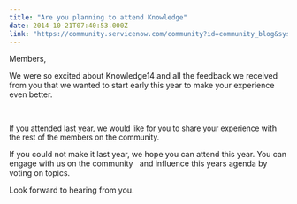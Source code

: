 ```yaml
---
title: "Are you planning to attend Knowledge"
date: 2014-10-21T07:40:53.000Z
link: "https://community.servicenow.com/community?id=community_blog&sys_id=3a1e626ddbd0dbc01dcaf3231f96196b"
---
```

<p style="font-style: inherit; font-family: inherit;">Members,</p><p></p><p style="font-style: inherit; font-family: inherit;">We were so excited about Knowledge14 and all the feedback we received from you that we wanted to start early this year to make your experience even better.</p><p style="font-style: inherit; font-family: inherit;"><span style="font-style: inherit; font-size: 10pt; font-family: inherit;"><br/></span></p><p><span style="font-size: 10pt; font-style: inherit; font-family: inherit;">If you attended last year, we would like for you to share your experience </span>with<span style="font-size: 10pt;"><span style="font-style: inherit; font-family: inherit;"> the rest of the </span>members<span style="font-style: inherit; font-family: inherit;"> on the community.</span></span></p><p></p><p style="font-style: inherit; font-family: inherit;">If you could not make it last year, we hope you can attend this year. You can engage with us on the community   and influence this years agenda by voting on topics.</p><p></p><p style="font-style: inherit; font-family: inherit;">Look forward to hearing from you.</p>